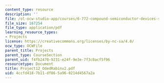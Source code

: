 ```yaml
---
content_type: resource
description: ''
file: /ol-ocw-studio-app/courses/6-772-compound-semiconductor-devices-spring-2003/4ccfd4187b11df865a960214d4567a2a_Project12_OdedRabinv2.pdf
file_size: 167254
file_type: application/pdf
learning_resource_types:
- Projects
license: https://creativecommons.org/licenses/by-nc-sa/4.0/
ocw_type: OCWFile
parent_title: Projects
parent_type: CourseSection
parent_uid: f4fb2470-9231-e24f-9e3e-7f3c0acf5f96
resourcetype: Document
title: Project12_OdedRabinv2.pdf
uid: 4ccfd418-7b11-df86-5a96-0214d4567a2a
---
```

